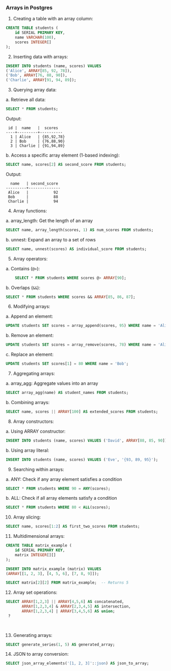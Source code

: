 ### Arrays in Postgres

1. Creating a table with an array column:

```sql
CREATE TABLE students (
    id SERIAL PRIMARY KEY,
    name VARCHAR(100),
    scores INTEGER[]
);
```

2. Inserting data with arrays:

```sql
INSERT INTO students (name, scores) VALUES
('Alice', ARRAY[85, 92, 78]),
('Bob', ARRAY[76, 88, 90]),
('Charlie', ARRAY[91, 94, 89]);
```

3. Querying array data:

a. Retrieve all data:
```sql
SELECT * FROM students;
```

Output:
```
 id |  name   |  scores  
----+---------+----------
  1 | Alice   | {85,92,78}
  2 | Bob     | {76,88,90}
  3 | Charlie | {91,94,89}
```

b. Access a specific array element (1-based indexing):
```sql
SELECT name, scores[2] AS second_score FROM students;
```

Output:
```
  name   | second_score
---------+--------------
 Alice   |           92
 Bob     |           88
 Charlie |           94
```

4. Array functions:

a. array_length: Get the length of an array
```sql
SELECT name, array_length(scores, 1) AS num_scores FROM students;
```

b. unnest: Expand an array to a set of rows
```sql
SELECT name, unnest(scores) AS individual_score FROM students;
```

5. Array operators:

a. Contains (`@>`):
```sql
    SELECT * FROM students WHERE scores @> ARRAY[90];
```

b. Overlaps (`&&`):
```sql
SELECT * FROM students WHERE scores && ARRAY[85, 86, 87];
```

6. Modifying arrays:

a. Append an element:
```sql
UPDATE students SET scores = array_append(scores, 95) WHERE name = 'Alice';
```

b. Remove an element:
```sql
UPDATE students SET scores = array_remove(scores, 78) WHERE name = 'Alice';
```

c. Replace an element:
```sql
UPDATE students SET scores[1] = 80 WHERE name = 'Bob';
```

7. Aggregating arrays:

a. array_agg: Aggregate values into an array
```sql
SELECT array_agg(name) AS student_names FROM students;
```

b. Combining arrays:
```sql
SELECT name, scores || ARRAY[100] AS extended_scores FROM students;
```

8. Array constructors:

a. Using ARRAY constructor:
```sql
INSERT INTO students (name, scores) VALUES ('David', ARRAY[88, 85, 90]);
```

b. Using array literal:
```sql
INSERT INTO students (name, scores) VALUES ('Eve', '{93, 89, 95}');
```

9. Searching within arrays:

a. ANY: Check if any array element satisfies a condition
```sql
SELECT * FROM students WHERE 90 = ANY(scores);
```

b. ALL: Check if all array elements satisfy a condition
```sql
SELECT * FROM students WHERE 80 < ALL(scores);
```

10. Array slicing:

```sql
SELECT name, scores[1:2] AS first_two_scores FROM students;
```

11. Multidimensional arrays:

```sql
CREATE TABLE matrix_example (
    id SERIAL PRIMARY KEY,
    matrix INTEGER[][]
);

INSERT INTO matrix_example (matrix) VALUES
(ARRAY[[1, 2, 3], [4, 5, 6], [7, 8, 9]]);

SELECT matrix[2][2] FROM matrix_example;  -- Returns 5
```

12. Array set operations:

```sql
SELECT ARRAY[1,2,3] || ARRAY[4,5,6] AS concatenated,
       ARRAY[1,2,3,4] & ARRAY[2,3,4,5] AS intersection,
       ARRAY[1,2,3,4] | ARRAY[3,4,5,6] AS union;
 ?      
       
       
```

13. Generating arrays:

```sql
SELECT generate_series(1, 5) AS generated_array;
```

14. JSON to array conversion:

```sql
SELECT json_array_elements('[1, 2, 3]'::json) AS json_to_array;
```




